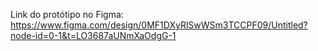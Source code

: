 Link do protótipo no Figma: https://www.figma.com/design/0MF1DXyRlSwWSm3TCCPF09/Untitled?node-id=0-1&t=LO3687aUNmXaOdgG-1
